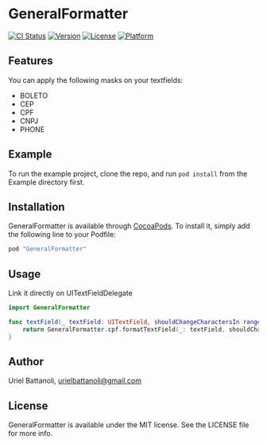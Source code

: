 # GeneralFormatter

[![CI Status](http://img.shields.io/travis/OpenCraft/GeneralFormatter.svg?style=flat)](https://travis-ci.org/OpenCraft/GeneralFormatter)
[![Version](https://img.shields.io/cocoapods/v/GeneralFormatter.svg?style=flat)](http://cocoapods.org/pods/GeneralFormatter)
[![License](https://img.shields.io/cocoapods/l/GeneralFormatter.svg?style=flat)](http://cocoapods.org/pods/GeneralFormatter)
[![Platform](https://img.shields.io/cocoapods/p/GeneralFormatter.svg?style=flat)](http://cocoapods.org/pods/GeneralFormatter)

## Features
You can apply the following masks on your textfields:
 - BOLETO
 - CEP
 - CPF
 - CNPJ
 - PHONE

## Example

To run the example project, clone the repo, and run `pod install` from the Example directory first.

## Installation

GeneralFormatter is available through [CocoaPods](http://cocoapods.org). To install
it, simply add the following line to your Podfile:

```ruby
pod "GeneralFormatter"
```

## Usage

Link it directly on UITextFieldDelegate
```swift
import GeneralFormatter

func textField(_ textField: UITextField, shouldChangeCharactersIn range: NSRange, replacementString string: String) -> Bool {
    return GeneralFormatter.cpf.formatTextField(_: textField, shouldChangeCharactersIn: range, replacementString: string)
}
```

## Author

Uriel Battanoli, urielbattanoli@gmail.com

## License

GeneralFormatter is available under the MIT license. See the LICENSE file for more info.
